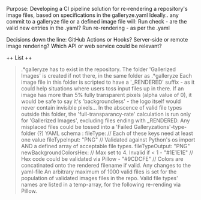 Purpose: Developing a CI pipeline solution for re-rendering a repository's image files, based on specifications in the galleryze.yaml
Ideally.. any commit to a galleryze file or a defined image file will:
  Run check - are the valid new entries in the .yaml?
  Run re-rendering - as per the .yaml

Decisions down the line:
  GitHub Actions or Hooks?
  Server-side or remote image rendering? Which API or web service could be relevant?
  
  
  ++ List ++

>.*galleryze has to exist in the repository.
>The folder 'Gallerized Images' is created if not there, in the same folder as .*galleryze
>Each image file in this folder is scripted to have a '_RENDERED' suffix - as it could help situations where users toss input files up in there.
>If an image has more than 5% fully transparent pixels (alpha value of 0), it would be safe to say it's 'backgroundless' - the logo itself would never contain invisible pixels...
>In the abscence of valid file types outside this folder, the 'full-transparancy-rate' calculation is run only for 'Gallerized Images',
	excluding files ending with _RENDERED. Any misplaced files could be tossed into a 'Failed Galleryzations'-type-folder (?)
>YAML schema : 
	fileType:					        // Each of these keys need at least one value
	fileTypeInput: "PNG"		  // Validated against Python's os import AND a defined array of acceptable file types.
    fileTypeOutput: "PNG"		
	newBackgroundColorsHex:		// Max set to 4. Invalid if < 1
	- "#1E1E1E"					      // Hex code could be validated via Pillow
	- "#9CDCFE"					      // Colors are concatinated onto the rendered filename if valid.
>Any changes to the yaml-file 
>An arbitrary maximum of 1000 valid files is set for the population of validated images files in the repo.
>Valid file types' names are listed in a temp-array, for the following re-rending via Pillow.
